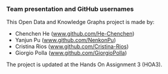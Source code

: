 
### Team presentation and GitHub usernames ###

This Open Data and Knowledge Graphs project is made by:  
* Chenchen He (www.github.com/He-Chenchen)
* Yanjun Pu (www.github.com/NenkonPu)
* Cristina Rios (www.github.com/Cristina-Rios)
* Giorgio Polla (www.github.com/GiorgioPolla)

The project is updated at the Hands On Assignment 3 (HOA3).
